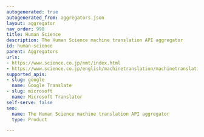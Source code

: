 ```yaml
---
autogenerated: true
autogenerated_from: aggregators.json
layout: aggregator
nav_order: 998
title: Human Science
description: The Human Science machine translation API aggregator
id: human-science
parent: Aggregators
urls:
- https://www.science.co.jp/nmt/index.html
- https://www.science.co.jp/english/machinetranslation/machinetranslation.html
supported_apis:
- slug: google
  name: Google Translate
- slug: microsoft
  name: Microsoft Translator
self-serve: false
seo:
  name: The Human Science machine translation API aggregator
  type: Product

---
```


